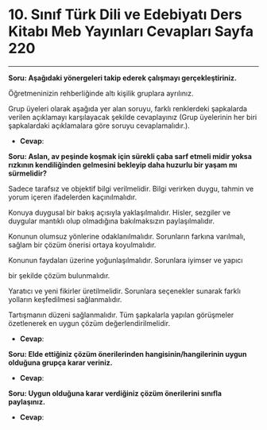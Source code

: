 # 10. Sınıf Türk Dili ve Edebiyatı Ders Kitabı Meb Yayınları Cevapları Sayfa 220

---

**Soru: Aşağıdaki yönergeleri takip ederek çalışmayı gerçekleştiriniz.**

Öğretmeninizin rehberliğinde altı kişilik gruplara ayrılınız.

 Grup üyeleri olarak aşağıda yer alan soruyu, farklı renklerdeki şapkalarda verilen açıklamayı karşılayacak şekilde cevaplayınız (Grup üyelerinin her biri şapkalardaki açıklamalara göre soruyu cevaplamalıdır.).

-   **Cevap**:

**Soru: Aslan, av peşinde koşmak için sürekli çaba sarf etmeli midir yoksa rızkının kendiliğinden gelmesini bekleyip daha huzurlu bir yaşam mı sürmelidir?**

Sadece tarafsız ve objektif bilgi verilmelidir. Bilgi verirken duygu, tahmin ve yorum içeren ifadelerden kaçınılmalıdır.

 Konuya duygusal bir bakış açısıyla yaklaşılmalıdır. Hisler, sezgiler ve duygular mantıklı olup olmadığına bakılmaksızın paylaşılmalıdır.

 Konunun olumsuz yönlerine odaklanılmalıdır. Sorunların farkına varılmalı, sağlam bir çözüm önerisi ortaya koyulmalıdır.

 Konunun faydaları üzerine yoğunlaşılmalıdır. Sorunlara iyimser ve yapıcı

 bir şekilde çözüm bulunmalıdır.

 Yaratıcı ve yeni fikirler üretilmelidir. Sorunlara seçenekler sunarak farklı yolların keşfedilmesi sağlanmalıdır.

 Tartışmanın düzeni sağlanmalıdır. Tüm şapkalarla yapılan görüşmeler özetlenerek en uygun çözüm değerlendirilmelidir.

-   **Cevap**:

**Soru: Elde ettiğiniz çözüm önerilerinden hangisinin/hangilerinin uygun olduğuna grupça karar veriniz.**

-   **Cevap**:

**Soru: Uygun olduğuna karar verdiğiniz çözüm önerilerini sınıfla paylaşınız.**

-   **Cevap**: